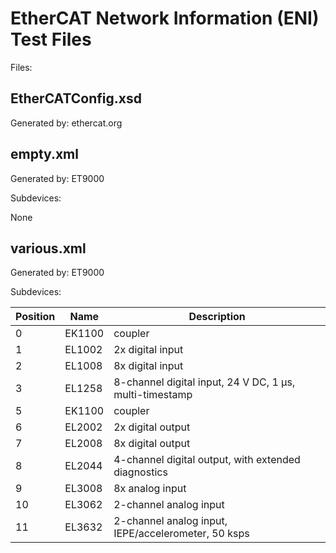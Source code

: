 # EtherCAT Network Information (ENI) Test Files

Files:

## EtherCATConfig.xsd

Generated by: ethercat.org

## empty.xml

Generated by: ET9000

Subdevices:

None

## various.xml

Generated by: ET9000

Subdevices:

| Position | Name        | Description                                             |
| ---      | ----------- | ------------------------------------------------------- |
| 0        | EK1100      | coupler                                                 |
| 1        | EL1002      | 2x digital input                                        |
| 2        | EL1008      | 8x digital input                                        |
| 3        | EL1258      | 8-channel digital input, 24 V DC, 1 µs, multi-timestamp |
| 5        | EK1100      | coupler                                                 |
| 6        | EL2002      | 2x digital output                                       |
| 7        | EL2008      | 8x digital output                                       |
| 8        | EL2044      | 4-channel digital output, with extended diagnostics     |
| 9        | EL3008      | 8x analog input                                         |
| 10       | EL3062      | 2-channel analog input                                  |
| 11       | EL3632      | 2-channel analog input, IEPE/accelerometer, 50 ksps     |
